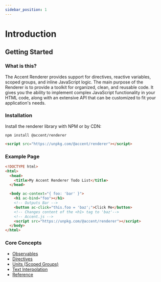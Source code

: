 ```yaml
---
sidebar_position: 1
---
```


# Introduction

## Getting Started

### What is this?

The Accent Renderer provides support for directives, reactive variables, scoped groups, and inline JavaScript logic. The main purpose of the Renderer is to provide a toolkit for organized, clean, and reusable code. It gives you the ability to implement complex JavaScript functionality in your HTML code, along with an extensive API that can be customized to fit your application's needs.

### Installation

Install the renderer library with NPM or by CDN:

```shell
npm install @accent/renderer
```

```html
<script src="https://unpkg.com/@accent/renderer"></script>
```

### Example Page

```html
<!DOCTYPE html>
<html>
  <head>
    <title>My Accent Renderer Todo List</title>
  </head>

  <body ac-context="{ foo: 'bar' }">
    <h1 ac-bind="foo"></h1>
    <!-- Outputs Bar -->
    <button ac-click="this.foo = 'baz';">Click Me</button>
    <!-- Changes content of the <h1> tag to 'baz'-->
    <!-- Accent.js -->
    <script src="https://unpkg.com/@accent/renderer"></script>
  </body>
</html>
```

### Core Concepts

- [Observables](observables)
- [Directives](directives)
- [Units (Scoped Groups)](units)
- [Text Interpolation](text-interpolation)
- [Reference](reference/$observable)
